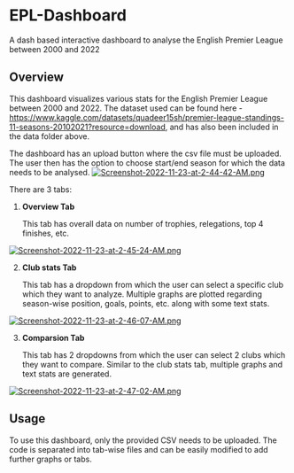 # EPL-Dashboard
A dash based interactive dashboard to analyse the English Premier League between 2000 and 2022

## Overview
This dashboard visualizes various stats for the English Premier League between 2000 and 2022. 
The dataset used can be found here - https://www.kaggle.com/datasets/quadeer15sh/premier-league-standings-11-seasons-20102021?resource=download, and has also been included in the data folder above.

The dashboard has an upload button where the csv file must be uploaded. The user then has the option to choose start/end season for which the data needs to be analysed.
[![Screenshot-2022-11-23-at-2-44-42-AM.png](https://i.postimg.cc/jCVZ4scN/Screenshot-2022-11-23-at-2-44-42-AM.png)](https://postimg.cc/RJR7MxjV)

There are 3 tabs:
1. __Overview Tab__

   This tab has overall data on number of trophies, relegations, top 4 finishes, etc.
   
[![Screenshot-2022-11-23-at-2-45-24-AM.png](https://i.postimg.cc/cJ4ynmrW/Screenshot-2022-11-23-at-2-45-24-AM.png)](https://postimg.cc/nX5P8q4S)

2. __Club stats Tab__

   This tab has a dropdown from which the user can select a specific club which they want to analyze. Multiple graphs are plotted regarding season-wise position, goals, points, etc. along with some text stats.
   
[![Screenshot-2022-11-23-at-2-46-07-AM.png](https://i.postimg.cc/dtKfCBxf/Screenshot-2022-11-23-at-2-46-07-AM.png)](https://postimg.cc/fkB5nxZ7)

3. __Comparsion Tab__

   This tab has 2 dropdowns from which the user can select 2 clubs which they want to compare. Similar to the club stats tab, multiple graphs and text stats are generated.
   
[![Screenshot-2022-11-23-at-2-47-02-AM.png](https://i.postimg.cc/wTHWMBt8/Screenshot-2022-11-23-at-2-47-02-AM.png)](https://postimg.cc/HjZ0Pd4B)

## Usage
To use this dashboard, only the provided CSV needs to be uploaded. The code is separated into tab-wise files and can be easily modified to add further graphs or tabs. 
